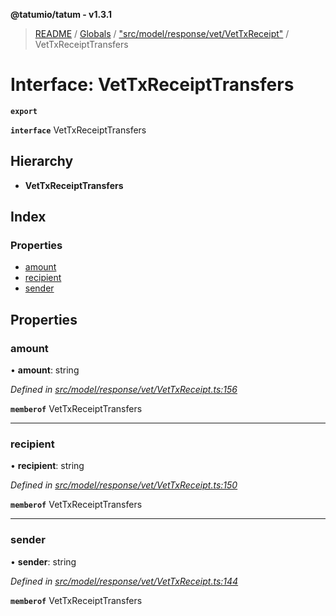 **@tatumio/tatum - v1.3.1**

> [README](../README.md) / [Globals](../globals.md) / ["src/model/response/vet/VetTxReceipt"](../modules/_src_model_response_vet_vettxreceipt_.md) / VetTxReceiptTransfers

# Interface: VetTxReceiptTransfers

**`export`** 

**`interface`** VetTxReceiptTransfers

## Hierarchy

* **VetTxReceiptTransfers**

## Index

### Properties

* [amount](_src_model_response_vet_vettxreceipt_.vettxreceipttransfers.md#amount)
* [recipient](_src_model_response_vet_vettxreceipt_.vettxreceipttransfers.md#recipient)
* [sender](_src_model_response_vet_vettxreceipt_.vettxreceipttransfers.md#sender)

## Properties

### amount

•  **amount**: string

*Defined in [src/model/response/vet/VetTxReceipt.ts:156](https://github.com/tatumio/tatum-js/blob/8f0f126/src/model/response/vet/VetTxReceipt.ts#L156)*

**`memberof`** VetTxReceiptTransfers

___

### recipient

•  **recipient**: string

*Defined in [src/model/response/vet/VetTxReceipt.ts:150](https://github.com/tatumio/tatum-js/blob/8f0f126/src/model/response/vet/VetTxReceipt.ts#L150)*

**`memberof`** VetTxReceiptTransfers

___

### sender

•  **sender**: string

*Defined in [src/model/response/vet/VetTxReceipt.ts:144](https://github.com/tatumio/tatum-js/blob/8f0f126/src/model/response/vet/VetTxReceipt.ts#L144)*

**`memberof`** VetTxReceiptTransfers
